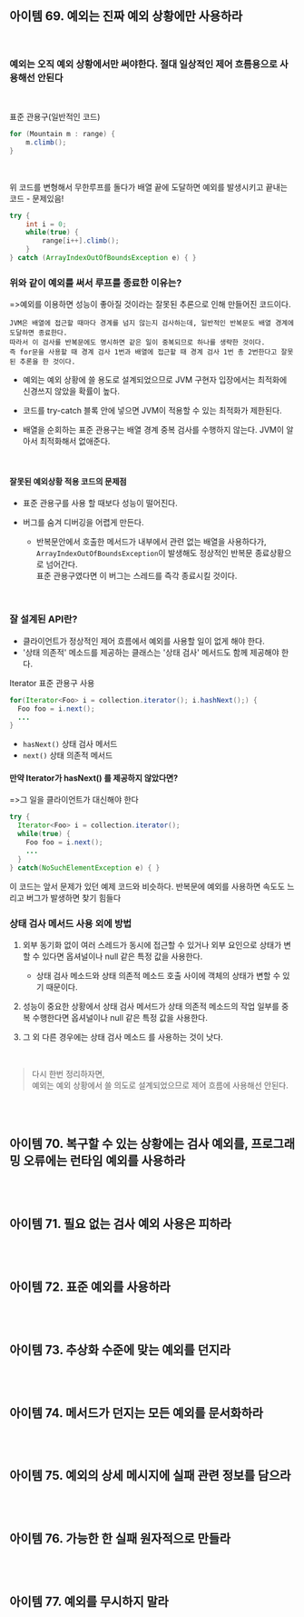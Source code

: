 ## 아이템 69. 예외는 진짜 예외 상황에만 사용하라
<br>

### 예외는 오직 예외 상황에서만 써야한다. 절대 일상적인 제어 흐름용으로 사용해선 안된다
<br>

표준 관용구(일반적인 코드)
```java
for (Mountain m : range) {
    m.climb();
}
```
<br>

위 코드를 변형해서 무한루프를 돌다가 배열 끝에 도달하면 예외를 발생시키고 끝내는 코드 - 문제있음!
```java
try {
    int i = 0;
    while(true) {
        range[i++].climb();
    }
} catch (ArrayIndexOutOfBoundsException e) { }
```
### 위와 같이 예외를 써서 루프를 종료한 이유는?
=>예외를 이용하면 성능이 좋아질 것이라는 잘못된 추론으로 인해 만들어진 코드이다.
```
JVM은 배열에 접근할 때마다 경계를 넘지 않는지 검사하는데, 일반적인 반복문도 배열 경계에 도달하면 종료한다.
따라서 이 검사를 반복문에도 명시하면 같은 일이 중복되므로 하나를 생략한 것이다.
즉 for문을 사용할 때 경계 검사 1번과 배열에 접근할 때 경계 검사 1번 총 2번한다고 잘못된 추론을 한 것이다.
```

- 예외는 예외 상황에 쓸 용도로 설계되었으므로 JVM 구현자 입장에서는 최적화에 신경쓰지 않았을 확률이 높다.

- 코드를 try-catch 블록 안에 넣으면 JVM이 적용할 수 있는 최적화가 제한된다.

- 배열을 순회하는 표준 관용구는 배열 경계 중복 검사를 수행하지 않는다. JVM이 알아서 최적화해서 없애준다.
<br>

#### 잘못된 예외상황 적용 코드의 문제점

- 표준 관용구를 사용 할 때보다 성능이 떨어진다.

- 버그를 숨겨 디버깅을 어렵게 만든다.
  - 반복문안에서 호출한 메서드가 내부에서 관련 없는 배열을 사용하다가, `ArrayIndexOutOfBoundsException`이 발생해도 정상적인 반복문 종료상황으로 넘어간다.  
    표준 관용구였다면 이 버그는 스레드를 즉각 종료시킬 것이다.
<br>

### 잘 설계된 API란?

- 클라이언트가 정상적인 제어 흐름에서 예외를 사용할 일이 없게 해야 한다.
- '상태 의존적' 메소드를 제공하는 클래스는 '상태 검사' 메서드도 함께 제공해야 한다.  

Iterator 표준 관용구 사용
```java
for(Iterator<Foo> i = collection.iterator(); i.hashNext();) {
  Foo foo = i.next();
  ...
}
```
- `hasNext()` 상태 검사 메서드
- `next()` 상태 의존적 메서드

#### 만약 Iterator가 hasNext() 를 제공하지 않았다면?
=>그 일을 클라이언트가 대신해야 한다

```java
try {
  Iterator<Foo> i = collection.iterator();
  while(true) {
    Foo foo = i.next();
    ...
  }
} catch(NoSuchElementException e) { }
```
이 코드는 앞서 문제가 있던 예제 코드와 비슷하다. 반복문에 예외를 사용하면 속도도 느리고 버그가 발생하면 찾기 힘들다
<br>

### 상태 검사 메서드 사용 외에 방법

1. 외부 동기화 없이 여러 스레드가 동시에 접근할 수 있거나 외부 요인으로 상태가 변할 수 있다면 옵셔널이나 null 같은 특정 값을 사용한다.
   - 상태 검사 메소드와 상태 의존적 메소드 호출 사이에 객체의 상태가 변할 수 있기 때문이다.
   
2. 성능이 중요한 상황에서 상태 검사 메서드가 상태 의존적 메소드의 작업 일부를 중복 수행한다면 옵셔널이나 null 같은 특정 값을 사용한다.

3. 그 외 다른 경우에는 상태 검사 메소드 를 사용하는 것이 낫다.
<br>

>다시 한번 정리하자면,  
예외는 예외 상황에서 쓸 의도로 설계되었으므로 제어 흐름에 사용해선 안된다.

<br></br>
## 아이템 70. 복구할 수 있는 상황에는 검사 예외를, 프로그래밍 오류에는 런타임 예외를 사용하라

<br></br>
## 아이템 71. 필요 없는 검사 예외 사용은 피하라

<br></br>
## 아이템 72. 표준 예외를 사용하라

<br></br>
## 아이템 73. 추상화 수준에 맞는 예외를 던지라

<br></br>
## 아이템 74. 메서드가 던지는 모든 예외를 문서화하라

<br></br>
## 아이템 75. 예외의 상세 메시지에 실패 관련 정보를 담으라

<br></br>
## 아이템 76. 가능한 한 실패 원자적으로 만들라

<br></br>
## 아이템 77. 예외를 무시하지 말라
